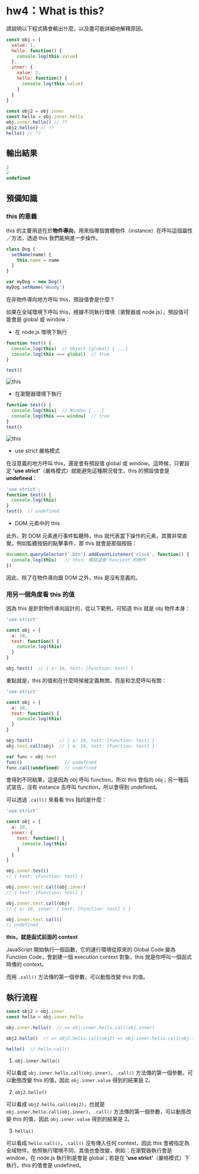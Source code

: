 # hw4：What is this?

請說明以下程式碼會輸出什麼，以及盡可能詳細地解釋原因。

``` js
const obj = {
  value: 1,
  hello: function() {
    console.log(this.value)
  },
  inner: {
    value: 2,
    hello: function() {
      console.log(this.value)
    }
  }
}
  
const obj2 = obj.inner
const hello = obj.inner.hello
obj.inner.hello() // ??
obj2.hello() // ??
hello() // ??
```

## 輸出結果

``` javascript
2
2
undefined
```

## 預備知識

### this 的意義

this 的主要用途在於**物件導向**，用來指哪個實體物件（instance）在呼叫這個屬性／方法，透過 this 我們能夠進一步操作。

``` javascript
class Dog {
  setName(name) {
    this.name = name
  }
}

var myDog = new Dog()
myDog.setName('Woody')
```

在非物件導向地方呼叫 this，預設值會是什麼？

如果在全域環境下呼叫 this，根據不同執行環境（瀏覽器或 node.js），預設值可能會是 global 或 window：

* 在 node.js 環境下執行

```javascript
function test() {
  console.log(this)  // Object [global] { ...}
  console.log(this === global)  // true
}

test()
```

![this](https://i.imgur.com/LmToJBT.jpg)

* 在瀏覽器環境下執行

``` javascript
function test() {
  console.log(this)  // Window { ...}
  console.log(this === window)  // true
}
test()
```

![this](https://i.imgur.com/ZIqSOZl.png)

* use strict 嚴格模式

在沒意義的地方呼叫 this，還是會有預設值 global 或 window。這時候，只要設定 **'use strict'**（嚴格模式）就能避免這種期況發生，this 的預設值會是 **undefined**：

``` javascript
'use strict';
function test() {
  console.log(this)
}
test()  // undefined
```

* DOM 元素中的 this

此外，對 DOM 元素進行事件監聽時，this 就代表當下操作的元素，其實非常直覺。例如監聽按鈕的點擊事件，那 this 就會是那個按鈕：

``` javascript
document.querySelector('.btn').addEventListener('click', function() {
  console.log(this)   // this: 觸發這個 funciont 的物件
})
```

因此，除了在物件導向跟 DOM 之外，this 是沒有意義的。

### 用另一個角度看 this 的值

因為 this 是針對物件導向設計的，從以下範例，可知道 this 就是 obj 物件本身：

``` javascript
'use strict'

const obj = {
  a: 10, 
  test: function() {
    console.log(this)
  }
}

obj.test()  // { a: 10, test: [Function: test] }
```

重點就是，this 的值和在什麼時候被定義無關，而是和怎麼呼叫有關：

``` javascript
'use strict'

const obj = {
  a: 10, 
  test: function() {
    console.log(this)
  }
}

obj.test()          // { a: 10, test: [Function: test] }
obj.test.call(obj)  // { a: 10, test: [Function: test] }

var func = obj.test
func()                // undefined
func.call(undefined)  // undefined
```

會得到不同結果，這是因為 obj 呼叫 function，所以 this 會指向 obj；另一種函式宣告，沒有 instance 去呼叫 function，所以會得到 undefined。

可以透過 `.call()` 來看看 this 指的是什麼：

``` javascript
'use strict'

const obj = {
  a: 10, 
  inner: {
    test: function() {
      console.log(this)
    }
  }
}

obj.inner.test()  
// { test: [Function: test] }

obj.inner.test.call(obj.inner) 
// { test: [Function: test] }

obj.inner.test.call(obj)
// { a: 10, inner: { test: [Function: test] } }

obj.inner.test.call()
// undefined
```

**this，就是函式前面的 context**

JavaScript 開始執行一個函數，它的運行環境從原來的 Global Code 變為 Function Code，會創建一個 execution context 對象，this 就是你呼叫一個函式時傳的 context。

而用 `.call()` 方法傳的第一個參數，可以動態改變 this 的值。

## 執行流程

``` javaScript
const obj2 = obj.inner
const hello = obj.inner.hello

obj.inner.hello()  // => obj.inner.hello.call(obj.inner)

obj2.hello()  // => obj2.hello.call(obj2) => obj.inner.hello.call(obj.inner)

hello()  // hello.call()
```

1. `obj.inner.hello()`

可以看成 `obj.inner.hello.call(obj.inner)`，`.call()` 方法傳的第一個參數，可以動態改變 this 的值，因此 `obj.inner.value` 得到的結果是 2。

2. `obj2.hello()`

可以看成 `obj2.hello.call(obj2)`，也就是 `obj.inner.hello.call(obj.inner)`，`.call()` 方法傳的第一個參數，可以動態改變 this 的值，因此 `obj.inner.value` 得到的結果是 2。

3. `hello()`

可以看成 `hello.call()`，`.call()` 沒有傳入任何 context，因此 this 會被指定為全域物件。依照執行環境不同，其值也會改變，例如：在瀏覽器執行會是 window，在 node.js 執行則是會是 global；若是在 **'use strict'**（嚴格模式）下執行，this 的值會是 undefined。
